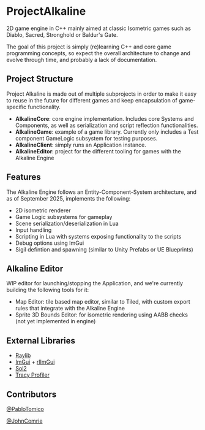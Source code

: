 # ProjectAlkaline

2D game engine in C++ mainly aimed at classic Isometric games such as Diablo, Sacred, Stronghold or Baldur's Gate.

The goal of this project is simply (re)learning C++ and core game programming concepts, so expect the overall architecture to change and evolve through time, and probably a lack of documentation.

## Project Structure

Project Alkaline is made out of multiple subprojects in order to make it easy to reuse in the future for different games and keep encapsulation of game-specific functionality.

- **AlkalineCore**: core engine implementation. Includes core Systems and Components, as well as serialization and script reflection functionalities.
- **AlkalineGame**: example of a game library. Currently only includes a Test component GameLogic subsystem for testing purposes.
- **AlkalineClient**: simply runs an Application instance.
- **AlkalineEditor**: project for the different tooling for games with the Alkaline Engine

## Features

The Alkaline Engine follows an Entity-Component-System architecture, and as of September 2025, implements the following:
- 2D isometric renderer
- Game Logic subsystems for gameplay
- Scene serialization/deserialization in Lua
- Input handling
- Scripting in Lua with systems exposing functionality to the scripts
- Debug options using ImGui
- Sigil defintion and spawning (similar to Unity Prefabs or UE Blueprints)

## Alkaline Editor

WIP editor for launching/stopping the Application, and we're currently building the following tools for it:
- Map Editor: tile based map editor, similar to Tiled, with custom export rules that integrate with the Alkaline Engine
- Sprite 3D Bounds Editor: for isometric rendering using AABB checks (not yet implemented in engine)

## External Libraries

- [Raylib](https://www.raylib.com/index.html)
- [ImGui](https://github.com/ocornut/imgui) + [rlImGui](https://github.com/raylib-extras/rlImGui)
- [Sol2](https://github.com/ThePhD/sol2)
- [Tracy Profiler](https://github.com/wolfpld/tracy)


## Contributors

[@PabloTomico](https://github.com/pablotomico)

[@JohnComrie](https://github.com/JohnComrie)
